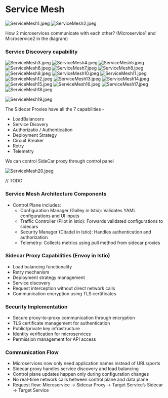 # Service Mesh

![ServiceMesh1.jpeg](Images/ServiceMesh1.jpeg)
![ServiceMesh2.jpeg](Images/ServiceMesh2.jpeg)

How 2 microservices communicate with each other? (Microservice1 and Microservice2 in the diagram)

### Service Discovery capability

![ServiceMesh3.jpeg](Images/ServiceMesh3.jpeg)
![ServiceMesh4.jpeg](Images/ServiceMesh4.jpeg)
![ServiceMesh5.jpeg](Images/ServiceMesh5.jpeg)
![ServiceMesh6.jpeg](Images/ServiceMesh6.jpeg)
![ServiceMesh7.jpeg](Images/ServiceMesh7.jpeg)
![ServiceMesh8.jpeg](Images/ServiceMesh8.jpeg)
![ServiceMesh9.jpeg](Images/ServiceMesh9.jpeg)
![ServiceMesh10.jpeg](Images/ServiceMesh10.jpeg)
![ServiceMesh11.jpeg](Images/ServiceMesh11.jpeg)
![ServiceMesh12.jpeg](Images/ServiceMesh12.jpeg)
![ServiceMesh13.jpeg](Images/ServiceMesh13.jpeg)
![ServiceMesh14.jpeg](Images/ServiceMesh14.jpeg)
![ServiceMesh15.jpeg](Images/ServiceMesh15.jpeg)
![ServiceMesh16.jpeg](Images/ServiceMesh16.jpeg)
![ServiceMesh17.jpeg](Images/ServiceMesh17.jpeg)
![ServiceMesh18.jpeg](Images/ServiceMesh18.jpeg)

![ServiceMesh19.jpeg](Images/ServiceMesh19.jpeg)

The Sidecar Proxies have all the 7 capabilities - 
- LoadBalancers
- Service Disovery
- Authorizatio / Authentication
- Deployment Strategy
- Circuit Breaker
- Retry
- Telemetry

We can control SideCar proxy through control panel

![ServiceMesh20.jpeg](Images/ServiceMesh20.jpeg)

// TODO


### Service Mesh Architecture Components

- Control Plane includes:
    - Configuration Manager (Galley in Istio): Validates YAML configurations and UI inputs
    - Traffic Controller (Pilot in Istio): Forwards validated configurations to sidecars
    - Security Manager (Citadel in Istio): Handles authentication and authorization
    - Telemetry: Collects metrics using pull method from sidecar proxies

### Sidecar Proxy Capabilities (Envoy in Istio)

- Load balancing functionality
- Retry mechanism
- Deployment strategy management
- Service discovery
- Request interception without direct network calls
- Communication encryption using TLS certificates

### Security Implementation

- Secure proxy-to-proxy communication through encryption
- TLS certificate management for authentication
- Public/private key infrastructure
- Identity verification for microservices
- Permission management for API access

### Communication Flow

- Microservices now only need application names instead of URLs/ports
- Sidecar proxy handles service discovery and load balancing
- Control plane updates happen only during configuration changes
- No real-time network calls between control plane and data plane
- Request flow: Microservice → Sidecar Proxy → Target Service’s Sidecar → Target Service